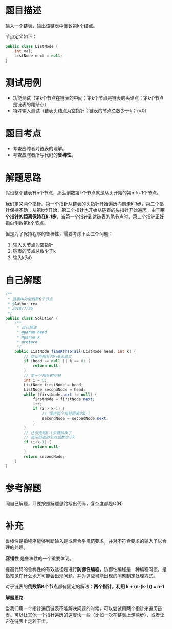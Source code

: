 # 题目描述
输入一个链表，输出该链表中倒数第k个结点。

节点定义如下：
```Java
public class ListNode {
    int val;
    ListNode next = null;
}
```
# 测试用例
* 功能测试（第k个节点在链表的中间；第k个节点是链表的头结点；第k个节点是链表的尾结点）
* 特殊输入测试（链表头结点为空指针；链表的节点总数少于k；k=0）

# 题目考点
* 考查应聘者对链表的理解。
* 考查应聘者所写代码的**鲁棒性**。

# 解题思路
假设整个链表有n个节点，那么倒数第k个节点就是从头开始的第n-k+1个节点。

我们定义两个指针。第一个指针从链表的头指针开始遍历向前走k-1步，第二个指针保持不动；从第k步开始，第二个指针也开始从链表的头指针开始遍历。由于**两个指针的距离保持在k-1步**，当第一个指针到达链表的尾节点时，第二个指针正好指向倒数第k个节点。

但是为了保持程序的鲁棒性，需要考虑下面三个问题：
1. 输入头节点为空指针
2. 链表的节点总数少于k
3. 输入k为0

# 自己解题
```Java
/**
 * 链表中的倒数第K个节点
 * @Author rex
 * 2018/7/26
 */
public class Solution {
    /**
     * 自己解法
     * @param head
     * @param k
     * @return
     */
    public ListNode findKthToTail(ListNode head, int k) {
        // 防止空指针和k=0无意义
        if (head == null || k == 0) {
            return null;
        }
        // 第一个指针的步数
        int i = 0;
        ListNode firstNode = head;
        ListNode secondNode = head;
        while (firstNode.next != null) {
            firstNode = firstNode.next;
            i++;
            if (i > k-1) {
                // 保持两个指针距离为k-1
                secondNode = secondNode.next;
            }
        }
        // 还没走到k-1步就结束了
        // 表示链表的节点总数少于k
        if (i<k-1) {
            return null;
        }
        return secondNode;
    }
}
```
# 参考解题
同自己解题，只要按照解题思路写出代码，复杂度都是O(N)
# 补充
鲁棒性是指程序能够判断输入是或否合乎规范要求，并对不符合要求的输入予以合理的处理。

**容错性** 是鲁棒性的一个重要体现。

提高代码的鲁棒性的有效途径是进行**防御性编程**，防御性编程是一种编程习惯，是指预见在什么地方可能会出现问题，并为这些可能出现的问题制定处理方式。

对于链表的**倒数第K个节点**都有固定的解法：**两个指针，利用 k + (n-(k-1)) = n-1**

**解题思路**

当我们用一个指针遍历链表不能解决问题的时候，可以尝试用两个指针来遍历链表。可以让其他一个指针遍历的速度快一些（比如一次在链表上走两步），或者让它在链表上走若干步。

